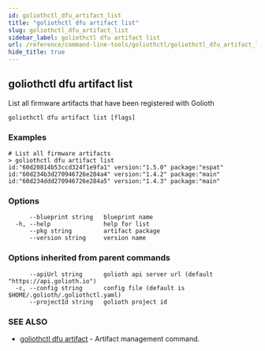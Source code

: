 ```yaml
---
id: goliothctl_dfu_artifact_list
title: "goliothctl dfu artifact list"
slug: goliothctl_dfu_artifact_list
sidebar_label: goliothctl dfu artifact list
url: /reference/command-line-tools/goliothctl/goliothctl_dfu_artifact_list/
hide_title: true
---
```

## goliothctl dfu artifact list

List all firmware artifacts that have been registered with Golioth

```
goliothctl dfu artifact list [flags]
```

### Examples

```
# List all firmware artifacts
> goliothctl dfu artifact list
id:"60d20814b53ccd324f1e9fa1" version:"1.5.0" package:"espat"
id:"60d234b3d270946726e284a4" version:"1.4.2" package:"main"
id:"60d234ddd270946726e284a5" version:"1.4.3" package:"main"
```

### Options

```
      --blueprint string   blueprint name
  -h, --help               help for list
      --pkg string         artifact package
      --version string     version name
```

### Options inherited from parent commands

```
      --apiUrl string      golioth api server url (default "https://api.golioth.io")
  -c, --config string      config file (default is $HOME/.golioth/.goliothctl.yaml)
      --projectId string   golioth project id
```

### SEE ALSO

* [goliothctl dfu artifact](/reference/command-line-tools/goliothctl/goliothctl_dfu_artifact/)	 - Artifact management command.

